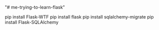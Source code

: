 "# me-trying-to-learn-flask"


pip install Flask-WTF
pip install flask
pip install sqlalchemy-migrate
pip install Flask-SQLAlchemy
